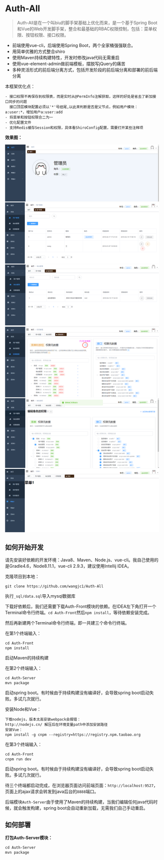 # Auth-All

>Auth-All是在一个叫biu的脚手架基础上优化而来，是一个基于Spring Boot和Vue的Web开发脚手架，整合和最基础的RBAC权限控制，包括：菜单权限、按钮权限、接口权限。
- 前端使用vue-cli，后端使用Spring Boot，两个全家桶强强联合。
- 用简单优雅的方式整合shiro
- 使用Maven持续构建特性，开发时修改java代码无需重启
- 使用vue-element-admin做前端模板，摆脱写jQuery的痛苦
- 多种灵活形式的前后端分离方式，包括开发阶段的前后端分离和部署的前后端分离

本框架优化点：
~~~
- 接口权限不再保存到权限表，而是实时从@PermInfo注解获取，这样的好处是省去了新加接口同步的问题
  接口顶层模块配置必须以'*'号结尾,以此来判断是否是父节点，例如用户模块： a:user:*，增加用户a:user:add
- 将菜单和按钮权限合二为一
- 优化配置文件
- 支持Redis缓存Session和权限，具体看ShiroConfig配置，需要打开某些注释项
~~~

**效果图：**

![p1](_doc/image/preview_1.png)
![p2](_doc/image/preview_2.png)
![p3](_doc/image/preview_3.png)
![p4](_doc/image/preview_4.png)
![p5](_doc/image/preview_5.png)
![p6](_doc/image/preview_6.png)

## 如何开始开发

请先安装好依赖的开发环境：Java8、Maven、Node.js、vue-cli。我自己使用的是Gradle4.6，Node8.11.1，vue-cli 2.9.3，建议使用Intellij IDEA。

克隆项目到本地：

~~~
git clone https://github.com/wangjc1/Auth-All
~~~

执行`_sql/data.sql`导入mysql数据库


下载好依赖后，我们还需要下载Auth-Front模块的依赖。在IDEA左下角打开一个Terminal命令行终端。`cd Auth-Front`然后`npm install`，等待依赖安装完成。

然后再新建两个Terminal命令行终端，即一共建三个命令行终端。

在第1个终端输入：
~~~
cd Auth-Front
npm install
~~~
启动Maven的持续构建


在第2个终端输入：
~~~
cd Auth-Server
mvn package
~~~
启动spring boot。有时候由于持续构建没有编译好，会导致spring boot启动失败。多试几次就行。

安装Node和Vue：
~~~
下载nodejs，版本太高安装webpack会报错： 
http://nodejs.cn/ 解压后在环境变量path中添加安装路径
安装Vue：
npm install -g cnpm --registry=https://registry.npm.taobao.org
~~~


在第3个终端输入：
~~~
cd Auth-Front
cnpm run dev
~~~
启动spring boot。有时候由于持续构建没有编译好，会导致spring boot启动失败。多试几次就行。

待三个终端都启动完成，在浏览器页面访问前端页面：`http://localhost:9527`，页面上的ajax请求会转发到java后台的`8888`端口。

后端模块`Auth-Server`由于使用了Maven的持续构建，当我们编辑任何java代码时候，就会触发构建，spring boot会自动重新加载，无需我们自己手动重启。
 
## 如何部署

**打包Auth-Server模块：**
~~~
cd Auth-Server
mvn package
~~~
 